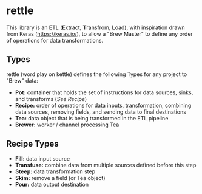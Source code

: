 # rettle
This library is an ETL (**E**xtract, **T**ransfrom, **L**oad), with inspiration drawn from Keras (https://keras.io/), to allow a "Brew Master" to define any order of operations for data transformations.

## Types
rettle (word play on kettle) defines the following Types for any project to "Brew" data:
- **Pot:** container that holds the set of instructions for data sources, sinks, and transforms (*See Recipe*)
- **Recipe:** order of operations for data inputs, transformation, combining data sources, removing fields, and sending data to final destinations
- **Tea:** data object that is being transformed in the ETL pipeline
- **Brewer:** worker / channel processing Tea

## Recipe Types
- **Fill:** data input source
- **Transfuse:** combine data from multiple sources defined before this step
- **Steep:** data transformation step
- **Skim:** remove a field (or Tea object)
- **Pour:** data output destination

